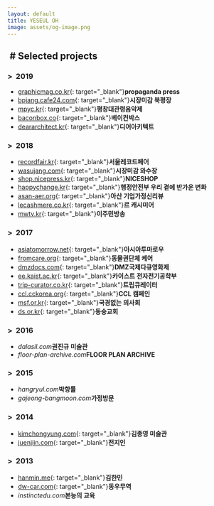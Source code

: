 ```yaml
---
layout: default
title: YESEUL OH
image: assets/og-image.png
---
```

## &nbsp;# Selected projects

### >&nbsp;&nbsp;2019
- [graphicmag.co.kr](http://graphicmag.co.kr){: target="_blank"}**propaganda press**
- [bpjang.cafe24.com](http://bpjang.cafe24.com){: target="_blank"}**시장미감 북평장**
- [mpyc.kr](https://mpyc.kr){: target="_blank"}**평창대관령음악제**
- [baconbox.co](https://baconbox.co){: target="_blank"}**베이컨박스**
- [deararchitect.kr](https://deararchitect.kr){: target="_blank"}**디어아키텍트**

### >&nbsp;&nbsp;2018
- [recordfair.kr](http://recordfair.kr){: target="_blank"}**서울레코드페어**
- [wasujang.com](http://wasujang.com){: target="_blank"}**시장미감 와수장**
- [shop.nicepress.kr](https://shop.nicepress.kr){: target="_blank"}**NICESHOP**
- [happychange.kr](https://happychange.kr){: target="_blank"}**행정안전부 우리 곁에 반가운 변화**
- [asan-aer.org](https://asan-aer.org){: target="_blank"}**아산 기업가정신리뷰**
- [lecashmere.co.kr](https://lecashmere.co.kr){: target="_blank"}**르 캐시미어**
- [mwtv.kr](https://mwtv.kr){: target="_blank"}**이주민방송**

### >&nbsp;&nbsp;2017
- [asiatomorrow.net](https://asiatomorrow.net){: target="_blank"}**아시아투마로우**
- [fromcare.org](http://fromcare.org){: target="_blank"}**동물권단체 케어**
- [dmzdocs.com](https://dmzdocs.com){: target="_blank"}**DMZ국제다큐영화제**
- [ee.kaist.ac.kr](https://ee.kaist.ac.kr){: target="_blank"}**카이스트 전자전기공학부**
- [trip-curator.co.kr](https://trip-curator.co.kr){: target="_blank"}**트립큐레이터**
- [ccl.cckorea.org](https://ccl.cckorea.org){: target="_blank"}**CCL 캠페인**
- [msf.or.kr](https://msf.or.kr){: target="_blank"}**국경없는 의사회**
- [ds.or.kr](https://ds.or.kr){: target="_blank"}**동숭교회**

### >&nbsp;&nbsp;2016
- _dalasil.com_**권진규 미술관**
- _floor-plan-archive.com_**FLOOR PLAN ARCHIVE**

### >&nbsp;&nbsp;2015
- _hangryul.com_**박항률**
- _gajeong-bangmoon.com_**가정방문**

### >&nbsp;&nbsp;2014
- [kimchongyung.com](http://kimchongyung.com){: target="_blank"}**김종영 미술관**
- [juenjiin.com](http://juenjiin.com){: target="_blank"}**전지인**

### >&nbsp;&nbsp;2013
- [hanmin.me](http://hanmin.me){: target="_blank"}**김한민**
- [dw-car.com](http://dw-car.com){: target="_blank"}**동우무역**
- _instinctedu.com_**본능의 교육**
